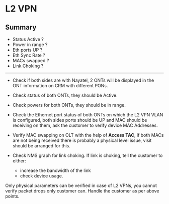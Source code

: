 # L2 VPN 

## Summary

- Status Active ?
- Power in range ?
- Eth ports UP ?
- Eth Sync Rate ?
- MACs swapped ?
- Link Choking ?

---

- Check if both sides are with Nayatel, 2 ONTs will be displayed in the ONT information on CRM with different PONs.

- Check status of both ONTs, they should be Active.

- Check powers for both ONTs, they should be in range.

- Check the Ethernet port status of both ONTs on which the L2 VPN VLAN is configured, both sides ports should be UP and MAC should be receiving on them, ask the customer to verify device MAC Addresses.

- Verify MAC swapping on OLT with the help of **Access TAC**, if both MACs are not being received there is probably a physical level issue, visit should be arranged for this.

- Check NMS graph for link choking. If link is choking, tell the customer to either:
    -  increase the bandwidth of the link 
    - check device usage.
 

Only physical parameters can be verified in case of L2 VPNs, you cannot verify packet drops only customer can. Handle the customer as per above points.

